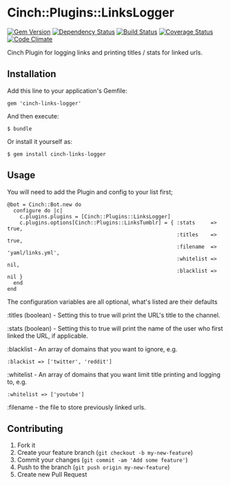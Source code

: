 # Cinch::Plugins::LinksLogger

[![Gem Version](https://badge.fury.io/rb/cinch-links-logger.png)](http://badge.fury.io/rb/cinch-links-logger)
[![Dependency Status](https://gemnasium.com/bhaberer/cinch-links-logger.png)](https://gemnasium.com/bhaberer/cinch-links-logger)
[![Build Status](https://travis-ci.org/bhaberer/cinch-links-logger.png?branch=master)](https://travis-ci.org/bhaberer/cinch-links-logger)
[![Coverage Status](https://coveralls.io/repos/bhaberer/cinch-links-logger/badge.png?branch=master)](https://coveralls.io/r/bhaberer/cinch-links-logger?branch=master)
[![Code Climate](https://codeclimate.com/github/bhaberer/cinch-links-logger.png)](https://codeclimate.com/github/bhaberer/cinch-links-logger)

Cinch Plugin for logging links and printing titles / stats for linked urls.

## Installation

Add this line to your application's Gemfile:

    gem 'cinch-links-logger'

And then execute:

    $ bundle

Or install it yourself as:

    $ gem install cinch-links-logger

## Usage

You will need to add the Plugin and config to your list first;

    @bot = Cinch::Bot.new do
      configure do |c|
        c.plugins.plugins = [Cinch::Plugins::LinksLogger]
        c.plugins.options[Cinch::Plugins::LinksTumblr] = { :stats     => true,
                                                           :titles    => true,
                                                           :filename  => 'yaml/links.yml',
                                                           :whitelist => nil,
                                                           :blacklist => nil }
      end
    end

The configuration variables are all optional, what's listed are their defaults

:titles (boolean) - Setting this to true will print the URL's title to the channel.

:stats (boolean) - Setting this to true will print the name of the user who first linked
                   the URL, if applicable.

:blacklist - An array of domains that you want to ignore, e.g.

    :blackist => ['twitter', 'reddit']

:whitelist - An array of domains that you want limit title printing and logging to, e.g.

    :whitelist => ['youtube']

:filename - the file to store previously linked urls.

## Contributing

1. Fork it
2. Create your feature branch (`git checkout -b my-new-feature`)
3. Commit your changes (`git commit -am 'Add some feature'`)
4. Push to the branch (`git push origin my-new-feature`)
5. Create new Pull Request
